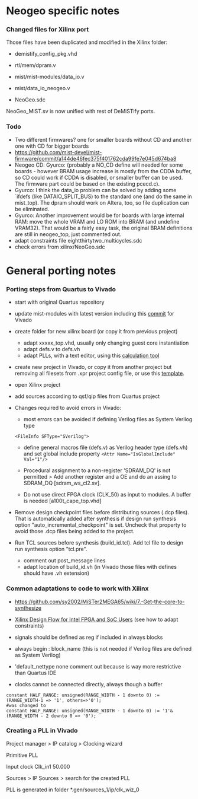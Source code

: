 # Neogeo specific notes

### Changed files for Xilinx port

Those files have been duplicated and modified in the Xilinx folder: 

* demistify_config_pkg.vhd

* rtl/mem/dpram.v

* mist/mist-modules/data_io.v

* mist/data_io_neogeo.v

* NeoGeo.sdc

  

NeoGeo_MiST.sv  is now unified with rest of DeMiSTify ports.

### Todo

* Two different firmwares? one for smaller boards without CD and another one with CD for bigger boards
* https://github.com/mist-devel/mist-firmware/commit/a144de46fec375f401762cda99fe7e045d674ba8
* Neogeo CD: Gyurco: (probably a NO_CD define will needed for some boards - however BRAM usage increase is mostly from the CDDA buffer, so CD could work if CDDA is disabled, or smaller buffer can be used. The firmware part could be based on the existing pcecd.c).
* Gyurco: I think the data_io problem can be solved by adding some `ifdefs (like DATAIO_SPLIT_BUS) to the standard one (and do the same in mist_top). The dpram should work on Altera, too, so file duplication can be eliminated.
* Gyurco: Another improvement would be for boards with large internal RAM: move the whole VRAM and LO ROM into BRAM (and undefine VRAM32). That would be a fairly easy task, the original BRAM definitions are still in neogeo_top, just commented out.
* adapt constraints file eightthirtytwo_multicycles.sdc
* check errors from xilinx/NeoGeo.sdc



# General porting notes

### Porting steps from Quartus to Vivado

* start with original Quartus repository

* update mist-modules with latest version including this [commit](https://github.com/mist-devel/mist-modules/commit/63c9d42f00257cc65e489e24375ff902fff02f48) for Vivado

* create folder for new xilinx board (or copy it from previous project)

  * adapt xxxxx_top.vhd, usually only changing guest core instantiation
  * adapt defs.v to defs.vh
  * adapt PLLs, with a text editor, using this [calculation tool](https://github.com/hansfbaier/pll-calculator)

* create new project in Vivado, or copy it from another project but removing all filesets from .xpr project config file, or use this [template](https://github.com/somhi/xilinx_stuff/blob/main/a100t_cape%20(template).xpr).

* open Xilinx project

* add sources according to qsf/qip files from Quartus project

* Changes required to avoid errors in Vivado:

  * most errors can be avoided if defining Verilog files as System Verilog type          

  `<FileInfo SFType="SVerilog">  `

  * define general macros file  (defs.v)  as Verilog header type (defs.vh) and set global include property             `<Attr Name="IsGlobalInclude" Val="1"/>`

  * Procedural assignment to a non-register 'SDRAM_DQ' is not permitted  >   Add another register and a OE and do an assing to SDRAM_DQ [sdram_ws_cl2.sv].

  * Do not use direct FPGA clock (CLK_50) as input to modules. A buffer is needed [a100t_cape_top.vhd]

* Remove design checkpoint files before distributing sources (.dcp files). That is automatically added after synthesis if design run synthesis option "auto_incremental_checkpoint" is set.   Uncheck that property to avoid those .dcp files being added to the project.

* Run TCL sources before synthesis (build_id.tcl). Add tcl file to design run synthesis option "tcl.pre". 

  * comment out post_message  lines
  * adapt location of build_id.vh  (in Vivado those files with defines should have .vh extension)


### Common adaptations to code to work with Xilinx

- https://github.com/sy2002/MiSTer2MEGA65/wiki/7.-Get-the-core-to-synthesize

- [Xilinx Design Flow for Intel FPGA and SoC Users](https://docs.xilinx.com/v/u/en-US/ug1192-xilinx-design-for-intel)  (see how to adapt constraints)

- signals should be defined as reg if included in always blocks

- always begin : block_name    (this is not needed if Verilog files are defined as System Verilog)

- 'default_nettype none       comment out because is way more restrictive than Quartus IDE

- clocks cannot be connected directly, always though a buffer

  

```
constant HALF_RANGE: unsigned(RANGE_WIDTH - 1 downto 0) := (RANGE_WIDTH-1 => '1', others=>'0');
#was changed to
constant HALF_RANGE: unsigned(RANGE_WIDTH - 1 downto 0) := '1'&(RANGE_WIDTH - 2 downto 0 => '0');
```



### Creating a PLL in Vivado

Project manager > IP catalog > Clocking wizard

Primitive PLL

Input clock Clk_in1   50.000

Sources > IP Sources > search for the created PLL

PLL is generated in folder    *.gen/sources_1/ip/clk_wiz_0

